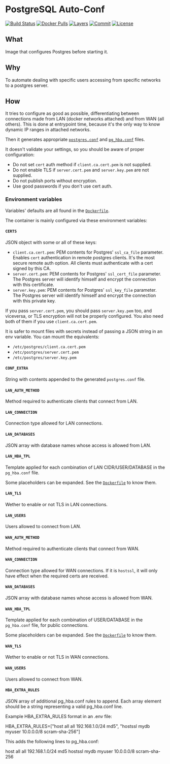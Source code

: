# PostgreSQL Auto-Conf

[![Build Status](https://travis-ci.org/Tecnativa/docker-postgres-autoconf.svg?branch=master)](https://travis-ci.org/Tecnativa/docker-postgres-autoconf)
[![Docker Pulls](https://img.shields.io/docker/pulls/tecnativa/postgres-autoconf.svg)](https://hub.docker.com/r/tecnativa/postgres-autoconf)
[![Layers](https://images.microbadger.com/badges/image/tecnativa/postgres-autoconf.svg)](https://microbadger.com/images/tecnativa/postgres-autoconf)
[![Commit](https://images.microbadger.com/badges/commit/tecnativa/postgres-autoconf.svg)](https://microbadger.com/images/tecnativa/postgres-autoconf)
[![License](https://img.shields.io/github/license/Tecnativa/docker-postgres-autoconf.svg)](https://github.com/Tecnativa/docker-postgres-autoconf/blob/master/LICENSE)

## What

Image that configures Postgres before starting it.

## Why

To automate dealing with specific users accessing from specific networks to a postgres server.

## How

It tries to configure as good as possible, differentiating between connections made from LAN (docker networks attached) and from WAN (all others). This is done at entrypoint time, because it's the only way to know dynamic IP ranges in attached networks.

Then it generates appropriate [`postgres.conf`](https://www.postgresql.org/docs/current/runtime-config.html) and [`pg_hba.conf`](https://www.postgresql.org/docs/current/auth-pg-hba-conf.html) files.

It doesn't validate your settings, so you should be aware of proper configuration:

- Do not set `cert` auth method if `client.ca.cert.pem` is not supplied.
- Do not enable TLS if `server.cert.pem` and `server.key.pem` are not supplied.
- Do not publish ports without encryption.
- Use good passwords if you don't use cert auth.

### Environment variables

Variables' defaults are all found in the [`Dockerfile`][].

The container is mainly configured via these environment variables:

#### `CERTS`

JSON object with some or all of these keys:

- `client.ca.cert.pem`: PEM contents for Postgres' `ssl_ca_file` parameter. Enables `cert` authentication in remote postgres clients. It's the most secure remote auth option. All clients must authenticate with a cert signed by this CA.
- `server.cert.pem`: PEM contents for Postgres' `ssl_cert_file` parameter. The Postgres server will identify himself and encrypt the connection with this certificate.
- `server.key.pem`: PEM contents for Postgres' `ssl_key_file` parameter. The Postgres server will identify himself and encrypt the connection with this private key.

If you pass `server.cert.pem`, you should pass `server.key.pem` too, and viceversa, or TLS encryption will not be properly configured. You also need both of them if you use `client.ca.cert.pem`.

It is safer to mount files with secrets instead of passing a JSON string in an env variable. You can mount the equivalents:

- `/etc/postgres/client.ca.cert.pem`
- `/etc/postgres/server.cert.pem`
- `/etc/postgres/server.key.pem`

#### `CONF_EXTRA`

String with contents appended to the generated `postgres.conf` file.

#### `LAN_AUTH_METHOD`

Method required to authenticate clients that connect from LAN.

#### `LAN_CONNECTION`

Connection type allowed for LAN connections.

#### `LAN_DATABASES`

JSON array with database names whose access is allowed from LAN.

#### `LAN_HBA_TPL`

Template applied for each combination of LAN CIDR/USER/DATABASE in the `pg_hba.conf` file.

Some placeholders can be expanded. See the [`Dockerfile`][] to know them.

#### `LAN_TLS`

Wether to enable or not TLS in LAN connections.

#### `LAN_USERS`

Users allowed to connect from LAN.

#### `WAN_AUTH_METHOD`

Method required to authenticate clients that connect from WAN.

#### `WAN_CONNECTION`

Connection type allowed for WAN connections. If it is `hostssl`, it will only have effect when the required certs are received.

#### `WAN_DATABASES`

JSON array with database names whose access is allowed from WAN.

#### `WAN_HBA_TPL`

Template applied for each combination of USER/DATABASE in the `pg_hba.conf` file, for public connections.

Some placeholders can be expanded. See the [`Dockerfile`][] to know them.

#### `WAN_TLS`

Wether to enable or not TLS in WAN connections.

#### `WAN_USERS`

Users allowed to connect from WAN.

#### `HBA_EXTRA_RULES`

JSON array of additional pg_hba.conf rules to append. Each array element should be a string representing a valid pg_hba.conf line.

Example HBA_EXTRA_RULES format in an .env file:

HBA_EXTRA_RULES=["host all all 192.168.1.0/24 md5", "hostssl mydb myuser 10.0.0.0/8 scram-sha-256"]

This adds the following lines to pg_hba.conf:

host all all 192.168.1.0/24 md5
hostssl mydb myuser 10.0.0.0/8 scram-sha-256

[`Dockerfile`]: https://github.com/Tecnativa/docker-postgres-autoconf/blob/master/Dockerfile
